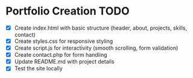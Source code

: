# Portfolio Creation TODO

- [x] Create index.html with basic structure (header, about, projects, skills, contact)
- [x] Create styles.css for responsive styling
- [x] Create script.js for interactivity (smooth scrolling, form validation)
- [x] Create contact.php for form handling
- [x] Update README.md with project details
- [x] Test the site locally
